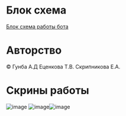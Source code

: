 # Блок схема
[Блок схема работы бота](https://viewer.diagrams.net/?tags=%7B%7D&lightbox=1&highlight=0000ff&edit=_blank&layers=1&nav=1&title=%D0%94%D0%B8%D0%B0%D0%B3%D1%80%D0%B0%D0%BC%D0%BC%D0%B0%20%D0%B1%D0%B5%D0%B7%20%D0%BD%D0%B0%D0%B7%D0%B2%D0%B0%D0%BD%D0%B8%D1%8F.drawio.png#R%3Cmxfile%3E%3Cdiagram%20name%3D%22%D0%A1%D1%82%D1%80%D0%B0%D0%BD%D0%B8%D1%86%D0%B0%20%E2%80%94%201%22%20id%3D%22aii6c9Uau7gRmcz1MsxH%22%3E7V1pc9s2Gv41mmk6Iw0A3h8t2c7uTNNkm7Zp98sObdGyNrLopeTYya9fXiBxkpREAqCtzESWeBN4z%2Bc9MLEWDy%2Fvk%2FDx%2FkO8jDYTBJYvE%2BtyglDgOjD9k235XmyxAgCKLatkvSy2wXrD5%2FWPqNyID3taL6MddeA%2Bjjf79SO98TbebqPbPbUtTJL4mT7sLt7Qd30MVxG34fNtuOG3flkv9%2FfFVh959fZ%2FROvVPb4zdINiz0OIDy7fZHcfLuNnYpN1NbEWSRzvi28PL4tok40eHpfivGvJ3urBkmi773LCP7%2F%2FJ3r69%2Bbr4zbeLi4egh%2F%2FAo9Tzy4fbv8dv3G0TAeg%2FBkn%2B%2Ft4FW%2FDzVW9dZ7ET9tllF0WpL%2FqY36J48d0I0w3%2Fjfa77%2BXsxk%2B7eN00%2F3%2BYVPujV7W%2B7%2BI739nl5o55a%2FLl%2FLK%2BY%2Fv%2BMd2n3z%2Fi%2FxBnJX9rE%2FLf%2BHz%2BGEqR24XPyW35Tv%2F%2FuWPPz%2Buds8h2Dz%2B8uNT8rK8fj%2B1SnILk1W0bxrD8sBs4Ig7lLPwPoofovSB0gOSaBPu199oygpLAl1Vx9VzmH4pp%2FGQKXV0Tmk9jX8Te9qmtJ7Fv6lJ1DWlyNU1pU2P%2FS3cPJV3mqQDcQGyz7mTf1r5pz9Jh9yH%2BSfKP4tjQP7dJY655oiEJoHn%2B%2FU%2B%2BvwY5sP5nAp3erqlU%2FAtSvbRS%2BOYlXvt8oxSMyCsGJ5rMQux7LwnRKwLBhplLNPPjMOPjcMzjvA4zyi%2BcXi%2BQe4mff757jHcUlPt%2Fu8pU8TzlHj304zepw%2BpMTOxLtKjtnHJAPVh6bdV9vfj0z5K0kM%2BrJfLTfScjiy%2BQ%2FrAxU2KA7WzG%2FSBN3MoloPIddTxnFDQQuvMczLqdTvyXHaUQfYH1GpSvo4phYFZUzoak1IBt0GjVJw7uIrLjMagMCMRNizT71f55yXxfUFsAdjILL54xEbSOl2Yqy0xAFHqSl%2B7deqPhQfVi1WvI%2B%2F6RrGux7Nuxmo2wVIQ803BfOnnnPD5LrE%2Fl29B%2BLDiSwDLq6XjsvpP%2BiDlfpJjCyac55%2FVBa6JA%2BYll2bfPfrEip8R8UTk0wUGMDFArMlreQJGtgSM7A3FyH7LtDMi0ionpZydi56mqTi%2BuFd%2B2fqsoFFq5xRXP0MFMQg34gtmnzZHuZeimx4NahTPYCDJ2YFCkhPDWYAbmLPuKNkx6Kg7tIG8TU89tNk3hJAZu2lo0bglhALutlViKGfYstWPbgX8zcL7Ic%2Fey%2FTG2QNAsNTOAdBxPIoHkKPbO7LGhyNCigUGjGNWcfNWFQeM4gJrhECieXPaO1yVn3qRJLk4wgc8xuvtfkdc%2BVO2oRYZqcyg1aYNAEMgxSVrcqme7QTMBIs2Xo7696lBET5kwnF7s3s0wbBAIGBCoirFqhj4PdsWcuJCHW0LbeGZxscW8ATKQKL1NrzNn0I3O3AQrAFWhjs%2BdlClkbDx0K6RHKP4AT83i8ddE34pIJxYn4CuUqMTLH9E21nylN57Gz3vtHMNAoDmGiHgiYMJarhmfEpEmW1udbbjDOMa3rI6iGuSm9ucaXRzC%2FSM45bRxPlOoPreiVnqdYAZIv5Rc%2B2weHvBhOU1mGnswRuxBOlo6UBeQCLy49DxjYpnJAG%2FGrWt4dO5IP5Cors5qLpcf6uB3i6hHjRhw4oVOkteSztDsz6ULQrcY3xNCUPbaCwMrSEfu2v0xTYMmuIB2p9zvqjC9gwXkzyOqGDIcVzcJUBbHUAKFaeM3yCwWq%2FC2%2FtwbwLPSgSzPp49w8mtrKghU64f6NGzmUIp9gQLgdNOwNlig4KbtthxPcWcqIVNFwlGXpBJ5Xj1RgYtsFxXocASA7VnZKoNf9WQR3%2BUvII%2B45PaTrP4gZ5z4gl9y6umaZCKK0b2BCJBlW6%2FwsLi9NyUq1rmCXLXHCJrbU5c05VIUEKK1ZISHvuoZOpMlS4jFMM4%2BVq3VIQ%2BizyK8HpRZow%2FmFR0zr6XdHAEBQ%2BSQdRW8SB5Hr3VKMSUdq9ZpycVGjCptlGTKihjuewp%2F1CqLizaKK0cZYS954NUU2VD5yeKc6Ercb6gZTnA%2Bc%2FVqwmfmdGEiH5B0hy%2FoF6neFnt%2BsGx6awxyxFUn4r0w2B50VBgk5w0THfrzWYRb%2BIk%2FZ3eKBM8m%2FAm2qQCZxkleM8EWYsFyAJ11ny3T%2BKvVWsRu6ehthgTUuCfBIFopOFQQ41GU0KoXhNjqmvPJOldaIsdhCnyAop%2BPMTQRfFOXKjkYF8H0NCMGzR7LlMf6y3xCcN4Ltg%2BPdPuCbTr9V581wvFeWULhEEJCKIRwjPGURBE2nIgJJgbX%2BJ4ntWDZ9U1UzC0qqJ0%2BjXoIjyurKeUexRB7pMEuQ9wcXWaKduDGVq1AsG4pCCuh0SFkFV1ZO88a41GlZ%2FAenZH1huoNkBotc0cFNgQem5KBA5tXPqBQ1%2BxvzycxvFhkWiP9q05NFZcQM949lVE6xTeK3zG8PbrKj8N%2B43L6C582uBazs%2B4n2QjtRzArQHDrp6vuzvUuedFw9h0hfqwxjDFakJarSZjWo6eNqlVTqohs4o6A7gk6toIodYAqE9sIdKmWICVDNhdE4LZowSzDCYun4Tvh3JBqwJAN6e4olpglEiuZruL6awpzmlWKsfl7QpucFbH0flzVYpIdamitwEH23fOx2Nh%2BAsqZiwLGgiCtYh4jKpVCUn0GKc%2FzLSggwNZTfiUeCkgImsmzpDu8mniBnXzHlSZOvmrBZDmSVDGm%2BtPwPEAmenDdJ1d1INTM9s18crNHY66i4aD%2BXbWb0Vogewz0QBZgOBTvFvv1%2FE23XybMn6U7p9nDL%2B%2BTXUcc8BD3ms0PSDcrFfCMy7KHdWRPQgVaLt0%2BMYVZFYjpWLF4qM1hpqHx1sEogIh8YG9N6g5ypkLXLXOnKwQiZTQFlGOZBHyiREYR2c%2B8jZDF0FedUmjBSebAakbwwmgNQsCqe%2Fu6fYRx1iTq8pHVCkTKLKAQLEY0Juwb7ZTaXVd9cDuHQ88jbMblz0g08i90k7F2Ts%2Fi8xhQKdx5rY5UXkDiEwigLM8LyWy22dqcQ613ausUtJbIDUM2SxRZspjQ7a3fFj9a0K0aJtAe796%2B4xIyvnV7ypntHVba3xu1oScE%2BIgKA1G7QwCEYPSQ2RrZ4rRBNU0MEXXDoTWMGFwga3mMwQEFcffnDO5tJKLeosdWWqpwB2N36aA%2Bd3e102STLsDZNqjZdoPTafhCQyLGWlCjS0TTIMm1HhnadQD%2FQ4jthQQnYt0EJ2gf0RuclYxEdKJzN1BaQiGKR9p8GHJwzp6q2w8hKvr%2Fin3yIW9%2BQFdreJWYGsx9C3dym%2Bq7JfpbREvyWJ6%2ByTc7jAlZ643sW%2BTWbrTZZh8%2FSlZ3fwEilAT%2FvOu%2BJvtQU4Z4yK%2FvHs3EXVB%2FzV63s3yNWJl3cjH8R7vWp6%2FpcJ%2Bdx8%2BZl%2FTRw43m2gTr5LwIT3wMUrWKS9kwSd636d6R3vNzEuEF%2F7tD0aQ4ZFtTtJgtaj2aLoZH68v%2BgcQZVLbt2Zu%2Fc%2BTTLYq8JmPQV1%2F%2FlBw824f7qPd%2B3QiH9Nfv5rQInLq2TR3GACryVfqJMRSLYyzoRI0GRmJMM7fY7Pe7T%2FeFQRxkGg2siXK1HO7SFxXpcSFbyHZu38sVSJyIXSsWQHK%2Bz6yHMQIXdtXLHTFGYcXsuygK4zgmpw42GMkh%2FQXqgS2yjK3OUejOZmNLGo%2F6L2q5K4FHQFTkEXfh1iDyGLkmrBqXSTXgqHkmgu5cXl1Yq3%2FniNdEQPVcszhjcccCrgkuNKjOJc3fHIjszQvS28VTNP%2F0FRrAQLWQbO0JxK56A2wFXozbIXEbGVzSSFO%2BdmNrSZobjJj%2BebxFc7hGG%2B7puEAdmxLtALsA%2BnDgwH2gAsb0q0DO5yBKXJQgN3V6vodlw9oHtENoy0OJjqvheiGISFHgEllGuSC81%2BuCbeIKc9hWm%2Fn7iEZ1sExEdr3aQyjcDrmPn64edqp0S%2BBHTBTYQn0i6i11HDu0Ag7S1GMPmDqr9s19XegvJPTA7i4F7y8DQfyTj8FAhU6SZzPXNc8CmGRpnI4gYHKGbEvppqqXIzO1t5vAOpNSjrKbBii739jjpKGtiKn6QfvGLZjWmzqZhbHZk0g7Vm%2F3mhgSA280jVxCqkCZCATn3OdbnjMwRqcTahCoK0bPcQlfEef4Vgq1LckZ2tBK%2Biir7xueeGyuZQGyIs3kPDrKSq4RJ47s4Bt2Z6fTphPh2I5V2tgqNXj7Vpx%2Bgtnm%2F4Wrda7LEnMTBMVQVYw6W6k4vG2DB7D2TZ8ENn%2F1f7bdCZWcbKOdmMZ7kD3cPvjM3GUoYgD9fMV9OW0ZgDgpJPAZuLxfkc7pjdhJykWJHM26KY0XLseOiWD7ClkRJ9%2BpnuUp717FDZlzlwoGJvSf2h1NPzeLZOT5jQYTXzm9LkZ3BjEvQCxSFQcasfvKShmEZaxiKXflBCacw6O4clFuVi0xHpHn1g8dx9vlXbtYtGsNpq%2BpOUJmcLqUaFDUVjg2AaaV8R1PAHz1ggHmekq4VrD%2BDXQjn8ImnkZyq8n8J06p4CaXVitDaFK50ncgHPbub64l3L68EJdVXGJKOtALTePb4VwZdo36NqzEi%2BjbIj2xc%2FdXsf3OQqT23vtXMJZ%2FtqNUjyjxBAWYzX7Gn0XoJPlTqbCWlDvxp8jLKAzCs9kZifQL7TeQAgGNzMa3gSh0WqIFJsggTg%2F8QJKFD%2FZH6KvHtsHGRwL%2BuKkV0GmSeJGEdmWgHgApq6OAg9momrgy5Nyq0RSRtgNwzCpY8ksY2qVVYeXOsPV4eKVtcwH%2B9RnigRdmyYiZWgiI9csu1s4%2BdBMEYu9EaKXYmw94dVklkAgQVAvCeHIIyoZJeRrA9B0331VgCTarX%2BEN%2Fn1MiouZyy9uDOfOJdCum7mcE5MZc0Uttvodl%2FeZlKuECDPXAEzF%2Fq04TQt3%2F3kHCjGIJu6uMIBXyS%2Bu9tFw2hrCWDQqkEht%2FQY2ZHU5jRYOpGCPr4KawRQMMMqhzONSB3koJlaLXT22BsGp%2BuagThT3hSfvXryUXTvtdi0PFu7xw7fwioqA1CtRMdYKG9gXv1zGFHoKm62W735uU%2FKuU%2FKcILNZvvKOl3bPw1WF1gBNK9bsKnqHMz2SVUvyCR1PMc0SqFgZ8NbpbAmg6O%2FTA6MZhWMUzhLVSt2%2FZwlqWw5plcKzVlmd0th8s1N4Cyot2XhMVCpOicVZwF0cFKH0YoHF8NBlrftoLU2XSLuh0Ug4fggeiPpzow2Cp7bSHVD0ZAExX7TDVMgZBqm2KJERKUNUyAaIRKqKh4HYdfUYQgNUTKsxvC85jjaFLHO%2BuFnWEriYnCwjimCvKMx9ExhfcHKVdBnsWLqG5EwURbch7BrWAUhI2QJAq81xA4lYSITuzdAm7Xf9EeJoCB%2BffZUT03qGcqGaDcS7I7rvvEigm0AyC62UozOcGgVbEGrRFRpSJpMxUS9pMk4Ad33ozSWjqWU4XNgKpE1IltBIcrQtb9a5WibkoKBtIJHr2dabcOmVa%2BGfy3TCgybViiJozavPdk9FeHNrxkprmk6rxpp%2FKqRXM%2B8rujKcEmr9lm1Niioro3sIS5hMEUGI3FSHlU%2BXiETlXCtAiaa8QkPn4JbRGH614hCdqjHZ3IdycR6NDGs%2Fp3NTbC0d%2BGCuK1zf2C8USOeuTHmNSS3eo%2BAmDXoXEK8ARENd4ThUWU61%2Bqsc%2FF6aqboXEuic22CfSChLoR94Pk0U6GaNqKRI6umYcVH%2BnjL9s68JafQzmEDvArP0GEDxwUzH3mO7yLg%2BgG70DpkCWXoTFVbbObNR4D9Y8rvB%2FtH2DQxGO23JDa5Iy9wrWQxc4BFGPCXBE5V1RB1c5w0V8baARPXrVYoJwWypRZgOIO87bBBu0C2zOojCW2tNqya%2FroDoDpiLegzfBsAMEM2tLzAgsCyHeaCQytBZzTVN2azrGGF7HqXLH010%2BoMYxofnILvM84XsJrz4gLXbTxhoLw4PLAtwCnZI5iscTYOOGWdXl8%2FcIozrcxn7FMYtHMDEZzcOLTWDhxGazuqnVU%2B5VTSTvTXeB%2FttLMOa%2BaYwDouN4T5WMkS94udYebMb7o3FC3OSr3wfTZ4Zqb%2Bczaoo39yJImYrYkkB3n5ZKeQZi%2B%2F6lyieaocwKh%2BZGufK%2BeMuzYMDuxsXJq1ik715O0q5rfo2zp61s4b0HFoDNnWnzvg8DHWYrRmj5unXb1cHrWoXr7%2FYb0lDzBMZXBj7bj6x9qgnjygoxyipNCQ1WKOwIb%2B%2Fcsff35c7Z5DsHn85cen5GV5%2FX4Ke%2FdxT5xVSXHVWLNvoIWLr3H6DdCflTA%2BDa6uzhKDPmOps%2BTAHry0bOeqycPPUFNn6UicAhPrLAO2hb8BCRI4a%2BaVJnxxOSkG%2BEYY5jBfsp4gIV1FK3OldwrolL4KRlKFu7nyJXoZGNsmWAU3ED2JQzZZrsm8Kt5YFPUZl8voLnzKXYSUTfaf78Nl%2FNw2pYdkrnoOPeSe%2FsRVbzSgtwbAwesMOHiGFY95POAw6nBRRqh5w2YbQs%2B1PYDtF3MwcG984X51hr%2BHOnKSIYZ%2FaiAzrZReT4sVPBdjMP0zJIqpPACefqUZjI7V1aFjnqAxmxAd6x2jP5LTfba2BTotbdZgwBLl4acgJWkjnmShan6hgKoXPrNEAOCcWEBnBGuXEIFtoIQwCD83z6zunIOCVZUxZvX4wF0jp9Ww8KwniYu0Zkh0gSr4Woax9VvgcItAv4DF4eimPncHqaK79WaDcaD0TlGFEsXJMkrwngmyFguQ%2FptkrfST%2BGv0pRwCu6eQlutCbl020dqgNhSuy%2BYMOOQCTOE1DPkUAcYCFIAJFsIoCDnaCBzR%2FTn9mcRZ%2F5ba0kuH5v5DvMzq367%2BDw%3D%3D%3C%2Fdiagram%3E%3C%2Fmxfile%3E)

# Авторство
© Гунба А.Д Еценкова Т.В. Скрипникова Е.А.

# Скрины работы
![image](https://github.com/user-attachments/assets/a5b2da8c-e55b-432f-b033-4eb9f9bb4ac5) ![image](https://github.com/user-attachments/assets/d550f065-a7a6-4a33-81ed-c133ecbbe860)![image](https://github.com/user-attachments/assets/4609b977-4c88-4ca3-9e70-749b59645739)



